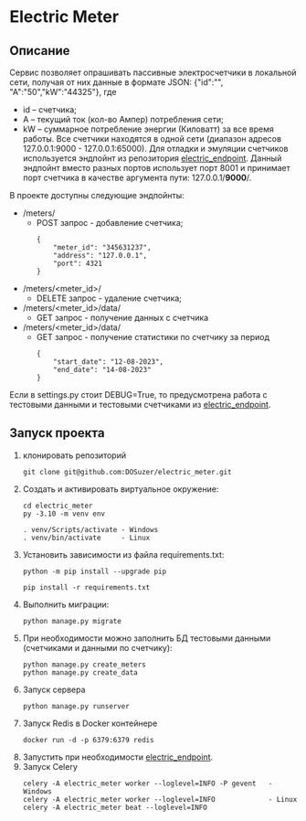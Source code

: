 # Electric Meter
## Описание
Сервис позволяет опрашивать пассивные электросчетчики в локальной сети, получая от них данные в формате JSON: {"id":"<id>", "A":"50","kW":"44325"}, где
- id – счетчика;
- A – текущий ток (кол-во Ампер) потребления сети;
- kW – суммарное потребление энергии (Киловатт) за все время работы.
Все счетчики находятся в одной сети (диапазон адресов 127.0.0.1:9000 - 127.0.0.1:65000). Для отладки и эмуляции счетчиков используется эндпойнт из репозитория [electric_endpoint](https://github.com/DOSuzer/electric_endpoint). Данный эндпойнт вместо разных портов использует порт 8001 и принимает порт счетчика в качестве аргумента пути: 127.0.0.1/**9000**/.

В проекте доступны следующие эндпойнты:
+ /meters/
  * POST запрос - добавление счетчика;
    ```
    {
        "meter_id": "345631237",
        "address": "127.0.0.1",
        "port": 4321
    }
    ```
+ /meters/<meter_id>/
  * DELETE запрос - удаление счетчика;
+ /meters/<meter_id>/data/
  * GET запрос - получение данных с счетчика
+ /meters/<meter_id>/data/
  * GET запрос - получение статистики по счетчику за период
    ```
    {
        "start_date": "12-08-2023",
        "end_date": "14-08-2023"
    }
    ```
    
Если в settings.py стоит DEBUG=True, то предусмотрена работа с тестовыми данными и тестовыми счетчиками из [electric_endpoint](https://github.com/DOSuzer/electric_endpoint).

## Запуск проекта
1. клонировать репозиторий
   ```
   git clone git@github.com:DOSuzer/electric_meter.git
   ```
2. Cоздать и активировать виртуальное окружение:
   ```
   cd electric_meter
   py -3.10 -m venv env
   ```
   ```
   . venv/Scripts/activate - Windows
   . venv/bin/activate     - Linux
   ```
3. Установить зависимости из файла requirements.txt:
   ```
   python -m pip install --upgrade pip
   ```
   ```
   pip install -r requirements.txt
   ```
4. Выполнить миграции:
   ```
   python manage.py migrate
   ```
5. При необходимости можно заполнить БД тестовыми данными (счетчиками и данными по счетчику):
   ```
   python manage.py create_meters
   python manage.py create_data   
   ```
6. Запуск сервера
   ```
   python manage.py runserver 
   ```
7. Запуск Redis в Docker контейнере
   ```
   docker run -d -p 6379:6379 redis
   ```
9. Запустить при необходимости [electric_endpoint](https://github.com/DOSuzer/electric_endpoint).
10. Запуск Celery
    ```
    celery -A electric_meter worker --loglevel=INFO -P gevent   - Windows
    celery -A electric_meter worker --loglevel=INFO             - Linux
    celery -A electric_meter beat --loglevel=INFO
    ```
